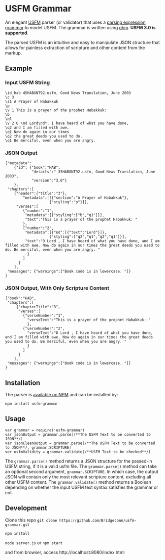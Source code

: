 # USFM Grammar

An elegant [USFM](https://github.com/ubsicap/usfm) parser (or validator) that uses a [parsing expression grammar](https://en.wikipedia.org/wiki/Parsing_expression_grammar) to model USFM. The grammar is written using [ohm](https://ohmlang.github.io/). **USFM 3.0 is supported**. 

The parsed USFM is an intuitive and easy to manipulate JSON structure that allows for painless extraction of scripture and other content from the markup.

## Example

### Input USFM String

```
\id hab 45HABGNT92.usfm, Good News Translation, June 2003
\c 3
\s1 A Prayer of Habakkuk
\p
\v 1 This is a prayer of the prophet Habakkuk:
\b
\q1
\v 2 O \nd Lord\nd*, I have heard of what you have done,
\q2 and I am filled with awe.
\q1 Now do again in our times
\q2 the great deeds you used to do.
\q1 Be merciful, even when you are angry.
```

### JSON Output

```
{"metadata":
    {"id": {"book":"HAB",
            "details":" 35HABGNT92.usfm, Good News Translation, June 2003",
            "version":"3.0"}
    },
 "chapters":[
    {"header":{"title":"3"},
        "metadata":[[{"section":"A Prayer of Habakkuk"},
                    {"styling":"p"}]],
     "verses":[
        {"number":"1",
         "metadata":[{"styling":["b","q1"]}],
         "text":"This is a prayer of the prophet Habakkuk: "
        },
        {"number":"2",
         "metadata":[{"nd":[{"text":"Lord"}]},
                    {"styling":["q2","q1","q2","q1"]}],
         "text":"O Lord , I have heard of what you have done, and I am filled with awe. Now do again in our times the great deeds you used to do. Be merciful, even when you are angry. "
          }
        ]
      }
    ],
 "messages": {"warnings":["Book code is in lowercase. "]}
}
```

### JSON Output, With Only Scripture Content

```
{"book":"HAB",
 "chapters":[
     {"chapterTitle":"3",
      "verses":[
        {"verseNumber":"1",
          "verseText":"This is a prayer of the prophet Habakkuk: "
          },
        {"verseNumber":"2",
          "verseText":"O Lord , I have heard of what you have done, and I am filled with awe. Now do again in our times the great deeds you used to do. Be merciful, even when you are angry. "
          }
        ]
      }
    ],
 "messages": {"warnings":["Book code is in lowercase. "]}
}
```

## Installation

The parser is [available on NPM](https://www.npmjs.com/package/usfm-grammar) and can be installed by:

`npm install usfm-grammar`

## Usage

```
var grammar = require('usfm-grammar)
var jsonOutput = grammar.parse(/**The USFM Text to be converted to JSON**/)
var jsonCleanOutput = grammar.parse(/**The USFM Text to be converted to JSON**/, grammar.SCRIPTURE)
var usfmValidity = grammar.validate(/**USFM Text to be checked**/)
```

The `grammar.parse()` method returns a JSON structure for the passed-in USFM string, if it is a valid usfm file.
The `grammar.parse()` method can take an optional second argument, `grammar.SCRIPTURE`. In which case, the output JSON will contain only the most relevant scripture content, excluding all other USFM content.
The `grammar.validate()` method returns a Boolean depending on whether the input USFM text syntax satisfies the grammar or not.

## Development

Clone this repo
`git clone https://github.com/Bridgeconn/usfm-grammar.git`

`npm install`

`node server.js` or `npm start`

and from browser, access
http://localhost:8080/index.html
